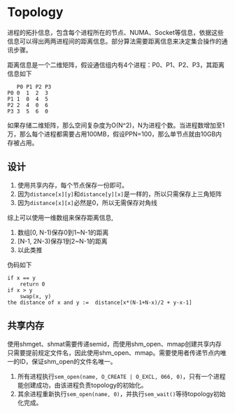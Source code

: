 # Topology
进程的拓扑信息，包含每个进程所在的节点、NUMA、Socket等信息，依据这些信息可以得出两两进程间的距离信息。部分算法需要距离信息来决定集合操作的通讯步骤。

距离信息是一个二维矩阵，假设通信组内有4个进程：P0、P1、P2、P3，其距离信息如下
```
   P0 P1 P2 P3
P0 0  1  2  3
P1 1  0  4  5
P2 2  4  0  6
P3 3  5  6  0
```
如果存储二维矩阵，那么空间复杂度为O(N^2)，N为进程个数。当进程数增加至1万，那么每个进程都需要占用100MB，假设PPN=100，那么单节点就由10GB内存被占用。

## 设计
1. 使用共享内存，每个节点保存一份即可。
2. 因为`distance[x][y]`和`distance[y][x]`是一样的，所以只需保存上三角矩阵
3. 因为`distance[x][x]`必然是0，所以无需保存对角线

综上可以使用一维数组来保存距离信息,
1. 数组[0, N-1)保存0到1~N-1的距离
2. [N-1, 2N-3)保存1到2~N-1的距离
3. 以此类推

伪码如下
```
if x == y
    return 0
if x > y
    swap(x, y)
the distance of x and y :=  distance[x*(N-1+N-x)/2 + y-x-1]
```

## 共享内存
使用shmget、shmat需要传递semid，而使用shm_open、mmap创建共享内存只需要提前规定文件名，因此使用shm_open、mmap。需要使用者传递节点内唯一的ID，保证shm_open的文件名唯一。
1. 所有进程执行`sem_open(name, O_CREATE | O_EXCL, 066, 0)`，只有一个进程能创建成功，由该进程负责topology的初始化。
2. 其余进程重新执行`sem_open(name, 0)`，并执行`sem_wait()`等待topology初始化完成。
